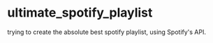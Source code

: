 # ultimate_spotify_playlist
trying to create the absolute best spotify playlist, using Spotify's API.
